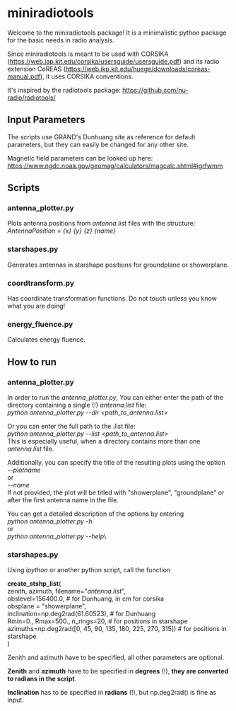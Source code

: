 # miniradiotools
 
Welcome to the miniradiotools package! It is a minimalistic python package for the basic needs in radio analysis.

Since miniradiotools is meant to be used with CORSIKA (https://web.iap.kit.edu/corsika/usersguide/usersguide.pdf) and its radio extension CoREAS (https://web.ikp.kit.edu/huege/downloads/coreas-manual.pdf), it uses CORSIKA conventions.

It's inspired by the radiotools package: https://github.com/nu-radio/radiotools/


## Input Parameters

The scripts use GRAND's Dunhuang site as reference for default parameters, but they can easily be changed for any other site.

Magnetic field parameters can be looked up here: https://www.ngdc.noaa.gov/geomag/calculators/magcalc.shtml#igrfwmm

## Scripts
### antenna_plotter.py
Plots antenna positions from *antenna.list* files with the structure:\
*AntennaPosition = {x} {y} {z} {name}*

### starshapes.py
Generates antennas in starshape positions for groundplane or showerplane.

### coordtransform.py
Has coordinate transformation functions. Do not touch unless you know what you are doing!

### energy_fluence.py
Calculates energy fluence.

## How to run
### antenna_plotter.py
In order to run the *antenna_plotter.py*,
You can either enter the path of the directory containing a single (!) *antenna.list* file:\
*python antenna_plotter.py --dir <path_to_antenna.list>*

Or you can enter the full path to the .list file:\
*python antenna_plotter.py --list <path_to_antenna.list>*\
This is especially useful, when a directory contains more than one *antenna.list* file.

Additionally, you can specify the title of the resulting plots using the option\
*--plotname*\
or\
*--name*\
If not provided, the plot will be titled with "showerplane", "groundplane" or after the first antenna name in the file.


You can get a detailed description of the options by entering\
*python antenna_plotter.py -h*\
or\
*python antenna_plotter.py --help*\


### starshapes.py
Using *ipython* or another python script, call the function

**create_stshp_list**(\
    zenith, azimuth, filename="*antenna.list*", \
    obslevel=156400.0, # for Dunhuang, in cm for corsika\
    obsplane = "showerplane",\
    inclination=np.deg2rad(61.60523), # for Dunhuang\
    Rmin=0., Rmax=500., n_rings=20, # for positions in starshape\
    azimuths=np.deg2rad([0, 45, 90, 135, 180, 225, 270, 315]) # for positions in starshape\
    )

Zenith and azimuth have to be specified, all other parameters are optional.

**Zenith** and **azimuth** have to be specified in **degrees** (!), **they are converted to radians in the script**.

**Inclination** has to be specified in **radians** (!), but np.deg2rad(<degrees>) is fine as input.

